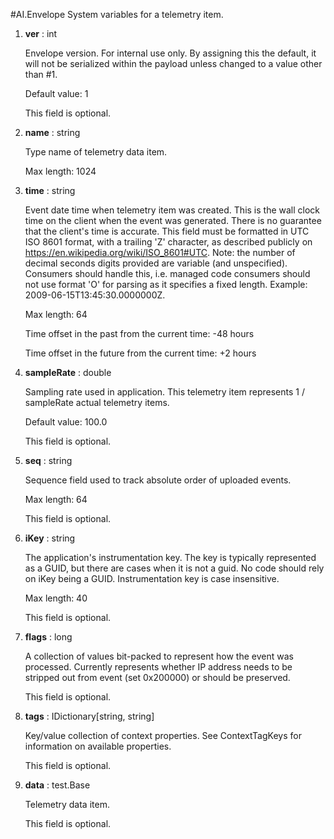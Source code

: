 
#AI.Envelope
System variables for a telemetry item.

1. **ver** : int

    Envelope version. For internal use only. By assigning this the default, it will not be serialized within the payload unless changed to a value other than #1.
    
    Default value: 1
    
    This field is optional.
    
1. **name** : string

    Type name of telemetry data item.
    
    Max length: 1024
    
1. **time** : string

    Event date time when telemetry item was created. This is the wall clock time on the client when the event was generated. There is no guarantee that the client's time is accurate. This field must be formatted in UTC ISO 8601 format, with a trailing 'Z' character, as described publicly on https://en.wikipedia.org/wiki/ISO_8601#UTC. Note: the number of decimal seconds digits provided are variable (and unspecified). Consumers should handle this, i.e. managed code consumers should not use format 'O' for parsing as it specifies a fixed length. Example: 2009-06-15T13:45:30.0000000Z.
    
    Max length: 64
    
    Time offset in the past from the current time: -48 hours
    
    Time offset in the future from the current time: +2 hours
    
1. **sampleRate** : double

    Sampling rate used in application. This telemetry item represents 1 / sampleRate actual telemetry items.
    
    Default value: 100.0
    
    This field is optional.
    
1. **seq** : string

    Sequence field used to track absolute order of uploaded events.
    
    Max length: 64
    
    This field is optional.
    
1. **iKey** : string

    The application's instrumentation key. The key is typically represented as a GUID, but there are cases when it is not a guid. No code should rely on iKey being a GUID. Instrumentation key is case insensitive.
    
    Max length: 40
    
    This field is optional.
    
1. **flags** : long

    A collection of values bit-packed to represent how the event was processed. Currently represents whether IP address needs to be stripped out from event (set 0x200000) or should be preserved.
    
    This field is optional.
    
1. **tags** : IDictionary[string, string]

    Key/value collection of context properties. See ContextTagKeys for information on available properties.
    
    This field is optional.
    
1. **data** : test.Base

    Telemetry data item.
    
    This field is optional.
    
